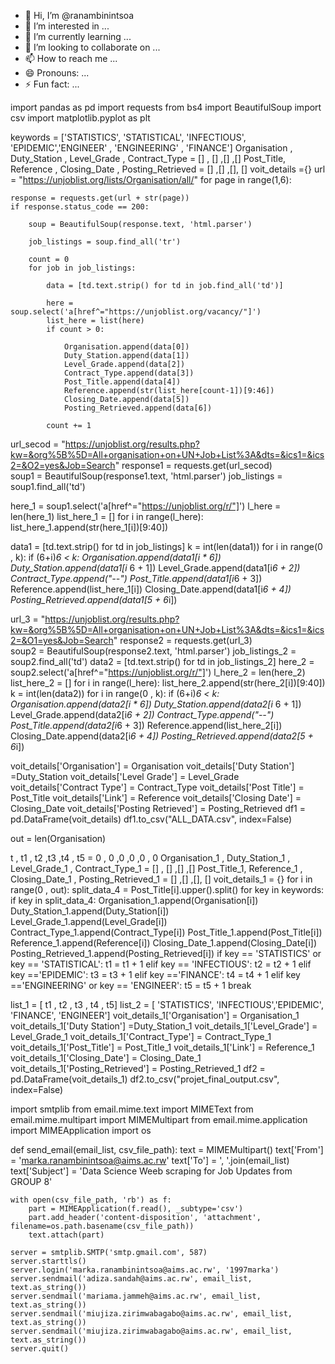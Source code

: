 - 👋 Hi, I’m @ranambinintsoa
- 👀 I’m interested in ...
- 🌱 I’m currently learning ...
- 💞️ I’m looking to collaborate on ...
- 📫 How to reach me ...
- 😄 Pronouns: ...
- ⚡ Fun fact: ...

<!---
ranambinintsoa/ranambinintsoa is a ✨ special ✨ repository because its `README.md` (this file) appears on your GitHub profile.
You can click the Preview link to take a look at your changes.
--->
import pandas as pd
import requests
from bs4 import BeautifulSoup
import csv
import matplotlib.pyplot as plt

keywords = ['STATISTICS', 'STATISTICAL', 'INFECTIOUS', 'EPIDEMIC','ENGINEER' , 'ENGINEERING' , 'FINANCE']
Organisation , Duty_Station , Level_Grade , Contract_Type = [] , [] ,[] ,[] 
Post_Title, Reference , Closing_Date , Posting_Retrieved = [] ,[] ,[], []
voit_details ={}
url = "https://unjoblist.org/lists/Organisation/all/"
for page in range(1,6):
    
    response = requests.get(url + str(page))
    if response.status_code == 200:

        soup = BeautifulSoup(response.text, 'html.parser')

        job_listings = soup.find_all('tr')
        
        count = 0
        for job in job_listings:

            data = [td.text.strip() for td in job.find_all('td')]
            
            here = soup.select('a[href^="https://unjoblist.org/vacancy/"]')
            list_here = list(here)
            if count > 0:

                Organisation.append(data[0])
                Duty_Station.append(data[1])
                Level_Grade.append(data[2])
                Contract_Type.append(data[3])
                Post_Title.append(data[4])
                Reference.append(str(list_here[count-1])[9:46])
                Closing_Date.append(data[5])
                Posting_Retrieved.append(data[6])
                
            count += 1
        


url_secod = "https://unjoblist.org/results.php?kw=&org%5B%5D=All+organisation+on+UN+Job+List%3A&dts=&ics1=&ics2=&O2=yes&Job=Search"
response1 = requests.get(url_secod)    
soup1 = BeautifulSoup(response1.text, 'html.parser')
job_listings = soup1.find_all('td')
    
here_1 = soup1.select('a[href^="https://unjoblist.org/r/"]')
l_here = len(here_1)
list_here_1 = []
for i in range(l_here):
    list_here_1.append(str(here_1[i])[9:40])

data1 = [td.text.strip() for td in job_listings]
k = int(len(data1))
for i in range(0 , k):
    if (6+i)*6 < k:
        Organisation.append(data1[i * 6])
        Duty_Station.append(data1[i* 6 + 1])
        Level_Grade.append(data1[i*6 + 2])
        Contract_Type.append("--")
        Post_Title.append(data1[i*6 + 3])
        Reference.append(list_here_1[i])
        Closing_Date.append(data1[i*6 + 4])
        Posting_Retrieved.append(data1[5 + 6*i])


url_3 = "https://unjoblist.org/results.php?kw=&org%5B%5D=All+organisation+on+UN+Job+List%3A&dts=&ics1=&ics2=&O1=yes&Job=Search"
response2 = requests.get(url_3)    
soup2 = BeautifulSoup(response2.text, 'html.parser')
job_listings_2 = soup2.find_all('td')
data2 = [td.text.strip() for td in job_listings_2]
here_2 = soup2.select('a[href^="https://unjoblist.org/r/"]')
l_here_2 = len(here_2)
list_here_2 = []
for i in range(l_here):
    list_here_2.append(str(here_2[i])[9:40])
k = int(len(data2))
for i in range(0 , k):
    if (6+i)*6 < k:
        Organisation.append(data2[i * 6])
        Duty_Station.append(data2[i* 6 + 1])
        Level_Grade.append(data2[i*6 + 2])
        Contract_Type.append("--")
        Post_Title.append(data2[i*6 + 3])
        Reference.append(list_here_2[i])
        Closing_Date.append(data2[i*6 + 4])
        Posting_Retrieved.append(data2[5 + 6*i])

voit_details['Organisation'] = Organisation 
voit_details['Duty Station'] =Duty_Station 
voit_details['Level Grade'] = Level_Grade 
voit_details['Contract Type'] = Contract_Type 
voit_details['Post Title'] = Post_Title 
voit_details['Link'] = Reference
voit_details['Closing Date'] = Closing_Date 
voit_details['Posting Retrieved'] = Posting_Retrieved 
df1 = pd.DataFrame(voit_details)
df1.to_csv("ALL_DATA.csv", index=False)

out = len(Organisation)

t , t1 , t2 ,t3 ,t4 , t5 = 0 , 0 ,0 ,0 ,0 , 0
Organisation_1 , Duty_Station_1 , Level_Grade_1 , Contract_Type_1 = [] , [] ,[] ,[] 
Post_Title_1, Reference_1 , Closing_Date_1 , Posting_Retrieved_1 = [] ,[] ,[], []
voit_details_1 = {}
for i in range(0 , out):
    split_data_4 = Post_Title[i].upper().split()
    for key in keywords:
        if key in split_data_4:
            Organisation_1.append(Organisation[i])
            Duty_Station_1.append(Duty_Station[i])
            Level_Grade_1.append(Level_Grade[i])
            Contract_Type_1.append(Contract_Type[i])
            Post_Title_1.append(Post_Title[i])
            Reference_1.append(Reference[i])
            Closing_Date_1.append(Closing_Date[i])
            Posting_Retrieved_1.append(Posting_Retrieved[i])
            if key == 'STATISTICS' or key == 'STATISTICAL':
                t1 = t1 + 1
            elif key == 'INFECTIOUS':
                t2 = t2 + 1
            elif key =='EPIDEMIC':
                t3 = t3 + 1
            elif key =='FINANCE':
                t4 = t4 + 1
            elif key =='ENGINEERING' or key == 'ENGINEER':
                t5 = t5 + 1
            break

list_1 = [ t1 , t2 , t3 , t4 , t5]
list_2 = [ 'STATISTICS', 'INFECTIOUS','EPIDEMIC', 'FINANCE',  'ENGINEER']
voit_details_1['Organisation'] = Organisation_1 
voit_details_1['Duty Station'] =Duty_Station_1 
voit_details_1['Level_Grade'] = Level_Grade_1 
voit_details_1['Contract_Type'] = Contract_Type_1 
voit_details_1['Post_Title'] = Post_Title_1 
voit_details_1['Link'] = Reference_1
voit_details_1['Closing_Date'] = Closing_Date_1 
voit_details_1['Posting_Retrieved'] = Posting_Retrieved_1 
df2 = pd.DataFrame(voit_details_1)
df2.to_csv("projet_final_output.csv", index=False)

import smtplib
from email.mime.text import MIMEText
from email.mime.multipart import MIMEMultipart
from email.mime.application import MIMEApplication
import os


def send_email(email_list, csv_file_path):
    text = MIMEMultipart()
    text['From'] = 'marka.ranambinintsoa@aims.ac.rw'
    text['To'] = ', '.join(email_list)
    text['Subject'] = 'Data Science Weeb scraping for Job Updates from GROUP 8'
    
    with open(csv_file_path, 'rb') as f:
        part = MIMEApplication(f.read(), _subtype='csv')
        part.add_header('content-disposition', 'attachment', filename=os.path.basename(csv_file_path))
        text.attach(part)

    server = smtplib.SMTP('smtp.gmail.com', 587)
    server.starttls()
    server.login('marka.ranambinintsoa@aims.ac.rw', '1997marka')
    server.sendmail('adiza.sandah@aims.ac.rw', email_list, text.as_string())
    server.sendmail('mariama.jammeh@aims.ac.rw', email_list, text.as_string())
    server.sendmail('miujiza.zirimwabagabo@aims.ac.rw', email_list, text.as_string())
    server.sendmail('miujiza.zirimwabagabo@aims.ac.rw', email_list, text.as_string())
    server.quit()
